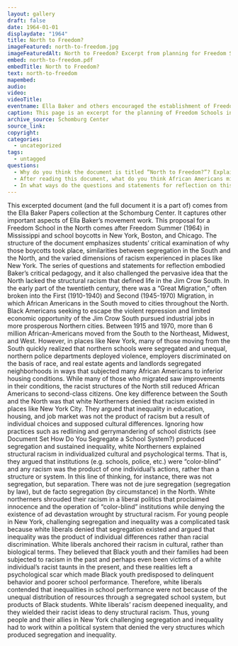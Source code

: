 ```yaml
---
layout: gallery
draft: false
date: 1964-01-01
displaydate: "1964"
title: North to Freedom?
imageFeatured: north-to-freedom.jpg
imageFeaturedAlt: North to Freedom? Excerpt from planning for Freedom Schools
embed: north-to-freedom.pdf
embedTitle: North to Freedom?
text: north-to-freedom
mapembed:
audio:
video: 
videoTitle: 
eventname: Ella Baker and others encouraged the establishment of Freedom Schools in the North.
caption: This page is an excerpt for the planning of Freedom Schools in both the North and the South after the Freedom Summer of 1964. Ella Baker, working alongside others, encouraged the establishment of Freedom Schools in the North to analyze the ways racism structured Northern life and its impact on schools and youth.
archive_source: Schomburg Center
source_link: 
copyright: 
categories:
  - uncategorized
tags:
  - untagged
questions:
  - Why do you think the document is titled “North to Freedom?”? Explain your answer. 
  - After reading this document, what do you think African Americans migrating from the South to the North found when they arrived there?
  - In what ways do the questions and statements for reflection on this page demonstrate how adult allies like Ella Baker would prepare Black youth in the North to challenge white liberalism?
---
```


This excerpted document (and the full document it is a part of) comes from the Ella Baker Papers collection at the Schomburg Center. It captures other important aspects of Ella Baker’s movement work. This proposal for a Freedom School in the North comes after Freedom Summer (1964) in Mississippi and school boycotts in New York, Boston, and Chicago. The structure of the document emphasizes students’ critical examination of why those boycotts took place, similarities between segregation in the South and the North, and the varied dimensions of racism experienced in places like New York. The series of questions and statements for reflection embodied Baker’s critical pedagogy, and it also challenged the pervasive idea that the North lacked the structural racism that defined life in the Jim Crow South. 
In the early part of the twentieth century, there was a “Great Migration,” often broken into the First (1910-1940) and Second (1945-1970) Migration, in which African Americans in the South moved to cities throughout the North. Black Americans seeking to escape the violent repression and limited economic opportunity of the Jim Crow South pursued industrial jobs in more prosperous Northern cities. Between 1915 and 1970, more than 6 million African-Americans moved from the South to the Northeast, Midwest, and West. However, in places like New York, many of those moving from the South quickly realized that northern schools were segregated and unequal, northern police departments deployed violence, employers discriminated on the basis of race, and real estate agents and landlords segregated neighborhoods in ways that subjected many African Americans to inferior housing conditions. While many of those who migrated saw improvements in their conditions, the racist structures of the North still reduced African Americans to second-class citizens.
One key difference between the South and the North was that white Northerners denied that racism existed in places like New York City. They argued that inequality in education, housing, and job market was not the product of racism but a result of individual choices and supposed cultural differences. Ignoring how practices such as redlining and gerrymandering of school districts (see Document Set How Do You Segregate a School System?) produced segregation and sustained inequality, white Northerners explained structural racism in individualized cultural and psychological terms. That is, they argued that institutions (e.g. schools, police, etc.) were “color-blind” and any racism was the product of one individual’s actions, rather than a structure or system. In this line of thinking, for instance, there was not segregation, but separation. There was not de jure segregation (segregation by law), but de facto segregation (by circumstance) in the North. White northerners shrouded their racism in a liberal politics that proclaimed innocence and the operation of “color-blind” institutions while denying the existence of ad devastation wrought by structural racism. 
For young people in New York, challenging segregation and inequality was a complicated task because white liberals denied that segregation existed and argued that inequality was the product of individual differences rather than racial discrimination. White liberals anchored their racism in cultural, rather than biological terms. They believed that Black youth and their families had been subjected to racism in the past and perhaps even been victims of a white individual’s racist taunts in the present, and these realities left a psychological scar which made Black youth predisposed to delinquent behavior and poorer school performance. Therefore, white liberals contended that inequalities in school performance were not because of the unequal distribution of resources through a segregated school system, but products of Black students. White liberals’ racism deepened inequality, and they wielded their racist ideas to deny structural racism. Thus, young people and their allies in New York challenging segregation and inequality had to work within a political system that denied the very structures which produced segregation and inequality. 
